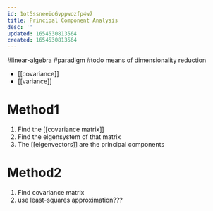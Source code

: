 ```yaml
---
id: 1ot5ssneeio6vppwozfp4w7
title: Principal Component Analysis
desc: ''
updated: 1654530813564
created: 1654530813564
---
```

#linear-algebra #paradigm #todo 
means of dimensionality reduction
- [[covariance]]
- [[variance]]

# Method1 
1. Find the [[covariance matrix]]
2. Find the eigensystem of that matrix
3. The [[eigenvectors]] are the principal components

# Method2
1. Find covariance matrix
2. use least-squares approximation???
